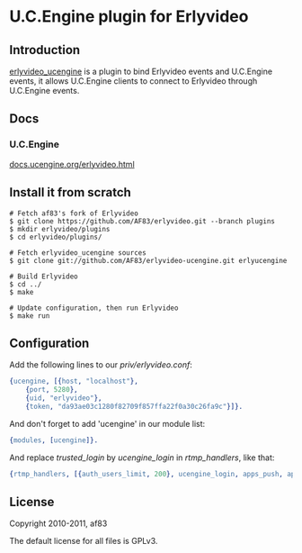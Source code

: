 # U.C.Engine plugin for Erlyvideo

## Introduction

[erlyvideo_ucengine](https://github.com/AF83/erlyvideo-ucengine) is a plugin to bind Erlyvideo events and U.C.Engine events, it allows U.C.Engine clients to connect to Erlyvideo through U.C.Engine events.

## Docs

### U.C.Engine

[docs.ucengine.org/erlyvideo.html](http://docs.ucengine.org/erlyvideo.html)

## Install it from scratch

    # Fetch af83's fork of Erlyvideo
    $ git clone https://github.com/AF83/erlyvideo.git --branch plugins
    $ mkdir erlyvideo/plugins
    $ cd erlyvideo/plugins/

    # Fetch erlyvideo_ucengine sources
    $ git clone git://github.com/AF83/erlyvideo-ucengine.git erlyucengine

    # Build Erlyvideo
    $ cd ../
    $ make

    # Update configuration, then run Erlyvideo
    $ make run

## Configuration

Add the following lines to our *priv/erlyvideo.conf*:

```erlang
{ucengine, [{host, "localhost"},
    {port, 5280},
    {uid, "erlyvideo"},
    {token, "da93ae03c1280f82709f857ffa22f0a30c26fa9c"}]}.
```

And don't forget to add 'ucengine' in our module list:

```erlang
{modules, [ucengine]}.
```

And replace *trusted_login* by *ucengine_login* in *rtmp_handlers*, like that:

```erlang
{rtmp_handlers, [{auth_users_limit, 200}, ucengine_login, apps_push, apps_streaming, apps_recording]},
```

## License

Copyright 2010-2011, af83

The default license for all files is GPLv3.
